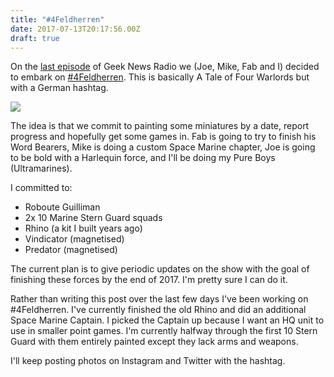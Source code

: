 ```yaml
---
title: "#4Feldherren"
date: 2017-07-13T20:17:56.00Z
draft: true
---
```



On the [last episode](http://sixgun.org/episode/gnr41) of Geek News Radio we (Joe, Mike, Fab and I) decided to embark on [#4Feldherren](https://twitter.com/search?q=%234feldherren&amp;src=typd). This is basically A Tale of Four Warlords but with a German hashtag.
 
![](/content/images/2017/06/spaceMarineCaptain.jpg)
 
The idea is that we commit to painting some miniatures by a date, report progress and hopefully get some games in. Fab is going to try to finish his Word Bearers, Mike is doing a custom Space Marine chapter, Joe is going to be bold with a Harlequin force, and I'll be doing my Pure Boys (Ultramarines).
 
I committed to:
 
- Roboute Guilliman
- 2x 10 Marine Stern Guard squads
- Rhino (a kit I built years ago)
- Vindicator (magnetised)
- Predator (magnetised)

The current plan is to give periodic updates on the show with the goal of finishing these forces by the end of 2017. I'm pretty sure I can do it.
 
Rather than writing this post over the last few days I've been working on #4Feldherren. I've currently finished the old Rhino and did an additional Space Marine Captain. I picked the Captain up because I want an HQ unit to use in smaller point games. I'm currently halfway through the first 10 Stern Guard with them entirely painted except they lack arms and weapons.
 
I'll keep posting photos on Instagram and Twitter with the hashtag.

